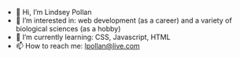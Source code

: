 - 👋 Hi, I’m Lindsey Pollan
- 👀 I’m interested in: web development (as a career) and a variety of biological sciences (as a hobby)
- 🌱 I’m currently learning: CSS, Javascript, HTML
- 📫 How to reach me: lpollan@live.com

<!---
pollan-lindsey/pollan-lindsey is a ✨ special ✨ repository because its `README.md` (this file) appears on your GitHub profile.
You can click the Preview link to take a look at your changes.
--->
